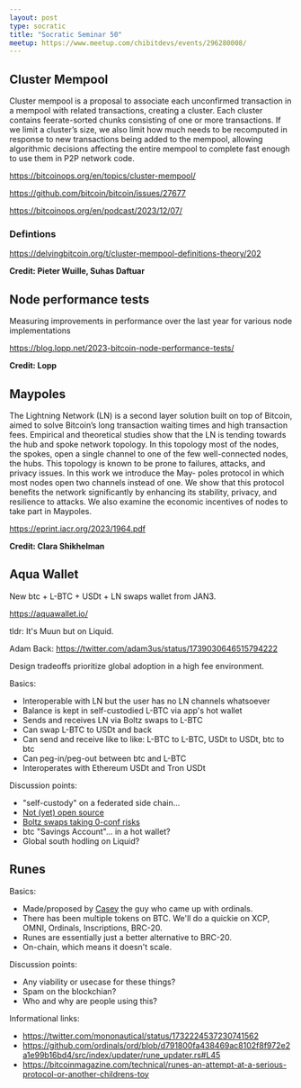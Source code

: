 ```yaml
---
layout: post
type: socratic
title: "Socratic Seminar 50"
meetup: https://www.meetup.com/chibitdevs/events/296280008/ 
---
```


## Cluster Mempool

Cluster mempool is a proposal to associate each unconfirmed transaction in a mempool with related transactions, creating a cluster. Each cluster contains feerate-sorted chunks consisting of one or more transactions. If we limit a cluster’s size, we also limit how much needs to be recomputed in response to new transactions being added to the mempool, allowing algorithmic decisions affecting the entire mempool to complete fast enough to use them in P2P network code.

<https://bitcoinops.org/en/topics/cluster-mempool/>

<https://github.com/bitcoin/bitcoin/issues/27677>

<https://bitcoinops.org/en/podcast/2023/12/07/>

### Defintions

<https://delvingbitcoin.org/t/cluster-mempool-definitions-theory/202>

**Credit: Pieter Wuille, Suhas Daftuar**

## Node performance tests

Measuring improvements in performance over the last year for various node implementations

<https://blog.lopp.net/2023-bitcoin-node-performance-tests/>

**Credit: Lopp**

## Maypoles

The Lightning Network (LN) is a second layer solution built on top of
Bitcoin, aimed to solve Bitcoin’s long transaction waiting times and high
transaction fees. Empirical and theoretical studies show that the LN is
tending towards the hub and spoke network topology. In this topology
most of the nodes, the spokes, open a single channel to one of the few
well-connected nodes, the hubs. This topology is known to be prone to
failures, attacks, and privacy issues. In this work we introduce the May-
poles protocol in which most nodes open two channels instead of one. We
show that this protocol benefits the network significantly by enhancing its
stability, privacy, and resilience to attacks. We also examine the economic
incentives of nodes to take part in Maypoles.

<https://eprint.iacr.org/2023/1964.pdf>

**Credit: Clara Shikhelman**

## Aqua Wallet

New btc + L-BTC + USDt + LN swaps wallet from JAN3.

<https://aquawallet.io/>

tldr: It's Muun but on Liquid.

Adam Back: https://twitter.com/adam3us/status/1739030646515794222

Design tradeoffs prioritize global adoption in a high fee environment.

Basics:
* Interoperable with LN but the user has no LN channels whatsoever
* Balance is kept in self-custodied L-BTC via app's hot wallet
* Sends and receives LN via Boltz swaps to L-BTC
* Can swap L-BTC to USDt and back
* Can send and receive like to like: L-BTC to L-BTC, USDt to USDt, btc to btc
* Can peg-in/peg-out between btc and L-BTC
* Interoperates with Ethereum USDt and Tron USDt

Discussion points:
* "self-custody" on a federated side chain...
* [Not (yet) open source](https://twitter.com/Excellion/status/1742847525177131017)
* [Boltz swaps taking 0-conf risks](https://twitter.com/Boltzhq/status/1742962091378548920)
* btc "Savings Account"... in a hot wallet?
* Global south hodling on Liquid?

## Runes

Basics:
* Made/proposed by [Casey](https://twitter.com/rodarmor) the guy who came up with ordinals.
* There has been multiple tokens on BTC. We'll do a quickie on XCP, OMNI, Ordinals, Inscriptions, BRC-20.
* Runes are essentially just a better alternative to BRC-20.
* On-chain, which means it doesn't scale.

Discussion points:
- Any viability or usecase for these things?
- Spam on the blockchian?
- Who and why are people using this?

Informational links:
* https://twitter.com/mononautical/status/1732224537230741562
* https://github.com/ordinals/ord/blob/d791800fa438469ac8102f8f972e2a1e99b16bd4/src/index/updater/rune_updater.rs#L45
* https://bitcoinmagazine.com/technical/runes-an-attempt-at-a-serious-protocol-or-another-childrens-toy

